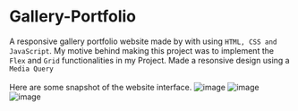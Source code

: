 # Gallery-Portfolio
A responsive gallery portfolio website made by with using `HTML, CSS and JavaScript`.
My motive behind making this project was to implement the `Flex` and `Grid` functionalities in my Project.
Made a resonsive design using a `Media Query`
<br>
<br>
Here are some snapshot of the website interface.
![image](https://github.com/Sanjeetsahu29/Gallery-Portfolio/assets/108270460/0ddd0964-d826-4bcd-87a9-f63490250c57)
![image](https://github.com/Sanjeetsahu29/Gallery-Portfolio/assets/108270460/e86f0a66-6bc6-4929-b382-4cf23c16a13b)
![image](https://github.com/Sanjeetsahu29/Gallery-Portfolio/assets/108270460/a47e968a-d038-4c15-bbad-59e422d42275)


